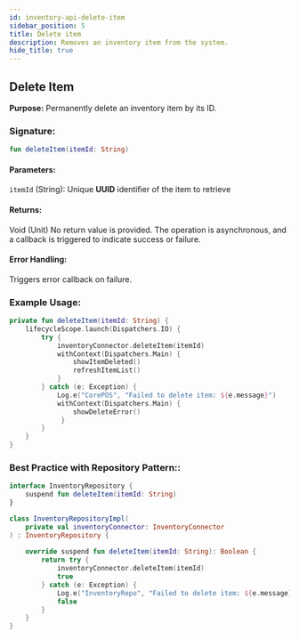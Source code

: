 ```yaml
---
id: inventory-api-delete-item
sidebar_position: 5
title: Delete item
description: Removes an inventory item from the system.
hide_title: true
---
```


## Delete Item

**Purpose:** Permanently delete an inventory item by its ID.

### Signature:

```kotlin
fun deleteItem(itemId: String)
```

#### Parameters:
`itemId` (String): Unique **UUID** identifier of the item to retrieve

#### Returns:
Void (Unit) No return value is provided. The operation is asynchronous, and a callback is triggered to indicate success or failure.

#### Error Handling:
Triggers error callback on failure.

### Example Usage:
```kotlin
private fun deleteItem(itemId: String) {
    lifecycleScope.launch(Dispatchers.IO) {
        try {
            inventoryConnector.deleteItem(itemId)
            withContext(Dispatchers.Main) {
                showItemDeleted()
                refreshItemList()
            }
        } catch (e: Exception) {
            Log.e("CorePOS", "Failed to delete item: ${e.message}")
            withContext(Dispatchers.Main) {
                showDeleteError()
             }
        }   
    }
}
```

### Best Practice with Repository Pattern::
```kotlin
interface InventoryRepository {
    suspend fun deleteItem(itemId: String)
}

class InventoryRepositoryImpl(
    private val inventoryConnector: InventoryConnector
) : InventoryRepository {
    
    override suspend fun deleteItem(itemId: String): Boolean {
        return try {
            inventoryConnector.deleteItem(itemId)
            true
        } catch (e: Exception) {
            Log.e("InventoryRepo", "Failed to delete item: ${e.message}")
            false
        }
    }
}
```